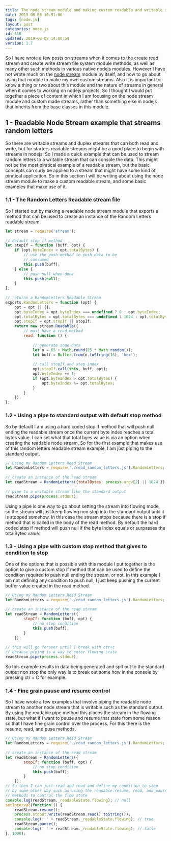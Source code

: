 ```yaml
---
title: The node stream module and making custom readable and writable streams
date: 2019-08-08 10:51:00
tags: [node.js]
layout: post
categories: node.js
id: 518
updated: 2019-08-08 14:00:54
version: 1.7
---
```


So I have wrote a few posts on streams when it comes to the create read stream and create write stream file system module methods, as well as many other such methods in various native nodejs modules. However I have not wrote much on the [node stream](https://nodejs.org/api/stream.html) module by itself, and how to go about using that module to make my own custom streams. Also it is important to know a thing or two about this module and the nature of streams in general when it comes to working on nodejs projects. So I thought I would put together a piece of content in which I am focusing on the node stream module and custom made streams, rather than something else in nodejs that inherits from the base classes in this module.

<!-- more -->

## 1 - Readable Node Stream example that streams random letters

So there are writable streams and duplex streams that can both read and write, but for starters readable streams might be a good place to begin with streams in nodejs. So I made a quick example that can be used to stream random letters to a writable stream that can console the data. This might not be the most piratical example of a readable stream, but the basic concepts can surly be applied to a stream that might have some kind of piratical application. So in this section I will be writing about using the node stream module to make a custom readable stream, and some basic examples that make use of it.

### 1.1 - The Random Letters Readable stream file

So I started out by making a readable node stream module that exports a method that can be used to create an instance of the Random Letters readable stream.

```js
let stream = require('stream');
 
// default stop if method
let stopIf = function (buff, opt) {
    if (opt.byteIndex < opt.totalBytes) {
        // use the push method to push data to be
        // consumed
        this.push(buff);
    } else {
        // push null when done
        this.push(null);
    }
};
 
// returns a RandomLetters Readable Stream
exports.RandomLetters = function (opt) {
    opt = opt || {};
    opt.byteIndex = opt.byteIndex === undefined ? 0 : opt.byteIndex;
    opt.totalBytes = opt.totalBytes === undefined ? 1024 : opt.totalBytes;
    opt.stopIf = opt.stopIf || stopIf;
    return new stream.Readable({
        // must have a read method
        read: function () {
 
            // generate some data
            let n = 65 + Math.round(25 * Math.random());
            let buff = Buffer.from(n.toString(16), 'hex');
 
            // call stopIf and step index
            opt.stopIf.call(this, buff, opt);
            opt.byteIndex += 1;
            if (opt.byteIndex > opt.totalBytes) {
                opt.byteIndex %= opt.totalBytes;
            }
        }
    });
};
```

### 1.2 - Using a pipe to standard output with default stop method

So by default I am using a hard coded stop if method that will push null ending the readable stream once the current byte index reaches a total bytes value. I can set what that total byes value is via an option when creating the readable node stream. So for the first example that makes use of this random letters readable stream example, I am just piping to the standard output.

```js
// Using my Random Letters Read Stream
let RandomLetters = require('./read_random_letters.js').RandomLetters;
 
// create an instance of the read stream
let readStream = RandomLetters({totalBytes: process.argv[2] || 1024 });
 
// pipe to a writable stream like the standard output
readStream.pipe(process.stdout);
```

Using a pipe is one way to go about setting the stream into flowing mode, so the stream will just keep flowing non stop into the standard output until it is stopped somehow. In this case the stream stops because there is a stop if method that is called in the body of the read method. By default the hard coded stop if method will push null if the byte index equals or surpasses the totalBytes value.

### 1.3 - Using a pipe with custom stop method that gives to condition to stop

One of the options that is possible with this module I put together is the option to give a custom stop if method that can be used to define the condition required to push null ending the stream, or not. In this example I am not defining any condition to push null, I just keep pushing the current buffer value created in the read method. 

```js
// Using my Random Letters Read Stream
let RandomLetters = require('./read_random_letters.js').RandomLetters;
 
// create an instance of the read stream
let readStream = RandomLetters({
        stopIf: function (buff, opt) {
            // no stop condition
            this.push(buff);
        }
    });
 
// this will go forever until I break with ctr+c
// because piping is a way to enter flowing state
readStream.pipe(process.stdout);
```

So this example results in data being generated and spit out to the standard output non stop the only way is to break out some how in the console by pressing ctr + C for example.

### 1.4 - Fine grain pause and resume control

So I have wrote a few examples that involve piping the readable node stream to another node stream that is writable such as the standard output. By using the readable.pipe method this places the stream in the flowing state, but what if I want to pause and resume that state from some reason so that I have fine grain control over the process. For this there is the resume, read, and puse methods.

```js
// Using my Random Letters Read Stream
let RandomLetters = require('./read_random_letters.js').RandomLetters;
 
// create an instance of the read stream
let readStream = RandomLetters({
        stopIf: function (buff, opt) {
            // no stop condition
            this.push(buff);
        }
    });
// So then I can just read and read and define my condition to stop
// by some other way such as using the readable.resume, read, and pause
// methods to control the flow state
console.log(readStream._readableState.flowing); // null
setInterval(function () {
    readStream.resume();
    process.stdout.write(readStream.read().toString());
    console.log(' ' + readStream._readableState.flowing); // true
    readStream.pause();
    console.log(' ' + readStream._readableState.flowing); // false
}, 1000);
```